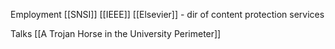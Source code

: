 Employment
[[SNSI]]
[[IEEE]]
[[Elsevier]] - dir of content protection services

Talks
[[A Trojan Horse in the University Perimeter]]

